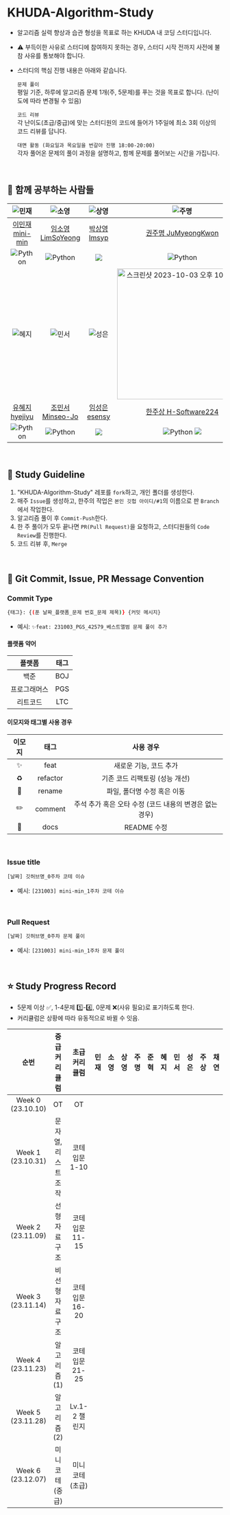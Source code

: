 # KHUDA-Algorithm-Study

- 알고리즘 실력 향상과 습관 형성을 목표로 하는 KHUDA 내 코딩 스터디입니다.
- ⚠️ 부득이한 사유로 스터디에 참여하지 못하는 경우, 스터디 시작 전까지 사전에 불참 사유를 통보해야 합니다.
- 스터디의 핵심 진행 내용은 아래와 같습니다.
  
  `문제 풀이`  
    평일 기준, 하루에 알고리즘 문제 1개(주, 5문제)를 푸는 것을 목표로 합니다. (난이도에 따라 변경될 수 있음)
  
  `코드 리뷰`  
    각 난이도(초급/중급)에 맞는 스터디원의 코드에 들어가 1주일에 최소 3회 이상의 코드 리뷰를 답니다.
  
  `대면 활동 (화요일과 목요일을 번갈아 진행 18:00-20:00)`  
    각자 풀어온 문제의 풀이 과정을 설명하고, 함께 문제를 풀어보는 시간을 가집니다. 

<br>

## 👥 함께 공부하는 사람들
| ![민재](https://github.com/mini-min/KHUDA-Algorithm-Study/assets/69389288/4831eaa2-e92b-464d-9df0-40293a93483a) | ![소영](https://github.com/mini-min/KHUDA-Algorithm-Study/assets/69389288/10e9bbcd-506d-4ada-be1a-386100cf7385) | ![상영](https://github.com/mini-min/KHUDA-Algorithm-Study/assets/69389288/dc789917-a575-48af-897e-79390520a9e5) | ![주명](https://github.com/mini-min/KHUDA-Algorithm-Study/assets/69389288/dc92c7d5-1352-495d-8468-186b89268088) | ![준혁](https://github.com/mini-min/KHUDA-Algorithm-Study/assets/69389288/281f81f2-f46d-49f9-89e4-6882e51a3b74) |
| :--: | :--: | :--: | :--: | :--: | 
| [이민재 mini-min](https://github.com/mini-min) | [임소영 LimSoYeong](https://github.com/LimSoYeong) | [박상영 Imsyp](https://github.com/Imsyp) | [권주명 JuMyeongKwon](https://github.com/JuMyeongKwon) | [이준혁 leejoon2067](https://github.com/leejoon2067) |
| ![Python](https://img.shields.io/badge/Python-blue?style=flat-square&logo=Python&logoColor=white) | ![Python](https://img.shields.io/badge/Python-blue?style=flat-square&logo=Python&logoColor=white) | <img src="https://img.shields.io/badge/c++-00599C?style=flat-square&logo=c%2B%2B&logoColor=white"/></a> | ![Python](https://img.shields.io/badge/Python-blue?style=flat-square&logo=Python&logoColor=white) | ![Python](https://img.shields.io/badge/Python-blue?style=flat-square&logo=Python&logoColor=white) |
| ![혜지](https://github.com/mini-min/KHUDA-Algorithm-Study/assets/69389288/9fe56b78-74ea-4ff0-a646-a723f03c7077) | ![민서](https://github.com/mini-min/KHUDA-Algorithm-Study/assets/69389288/f34c1ab6-ef44-424f-acdc-9187ce6d0f7a) | ![성은](https://github.com/mini-min/KHUDA-Algorithm-Study/assets/69389288/6df6ff46-d57e-444a-8cee-b664f858ca04) | <img width="305" alt="스크린샷 2023-10-03 오후 10 10 23" src="https://github.com/mini-min/KHUDA-Algorithm-Study/assets/69389288/f3eb8be5-33e7-4b80-98fa-9234b90a8040"> | ![채연](https://github.com/mini-min/KHUDA-Algorithm-Study/assets/69389288/6c27986d-32d1-4e79-bb8c-ccfd0a458274) |
| [유혜지 hyejiyu](https://github.com/hyejiyu) | [조민서 Minseo-Jo](https://github.com/Minseo-Jo) | [임성은 esensy](https://github.com/esensy) | [한주상 H-Software224](https://github.com/H-Software224) | [한채연 intelsally](https://github.com/intelsally) |
| ![Python](https://img.shields.io/badge/Python-blue?style=flat-square&logo=Python&logoColor=white) | ![Python](https://img.shields.io/badge/Python-blue?style=flat-square&logo=Python&logoColor=white)  | <img src="https://img.shields.io/badge/c++-00599C?style=flat-square&logo=c%2B%2B&logoColor=white"/></a> | ![Python](https://img.shields.io/badge/Python-blue?style=flat-square&logo=Python&logoColor=white)  <img src="https://img.shields.io/badge/c++-00599C?style=flat-square&logo=c%2B%2B&logoColor=white"/></a> | ![Python](https://img.shields.io/badge/Python-blue?style=flat-square&logo=Python&logoColor=white) |

<br>

## 🌱 Study Guideline
1. "KHUDA-Algorithm-Study" 레포를 `fork`하고, 개인 폴더를 생성한다.
2. 매주 `Issue`를 생성하고, 한주의 작업은 `본인 깃헙 아이디/#1`의 이름으로 판 `Branch`에서 작업한다.
3. 알고리즘 풀이 후 `Commit-Push`한다.
4. 한 주 풀이가 모두 끝나면 `PR(Pull Request)`을 요청하고, 스터디원들의 `Code Review`를 진행한다.
5. 코드 리뷰 후, `Merge`

<br>

## 🙌 Git Commit, Issue, PR Message Convention
### Commit Type
```bash
{태그}: {(푼 날짜_플랫폼_문제 번호_문제 제목)} {커밋 메시지}
```
- 예시: `✨feat: 231003_PGS_42579_베스트앨범 문제 풀이 추가`

#### 플랫폼 약어
| 플랫폼 | 태그 |
| :--: | :--: |
| 백준 | BOJ |
| 프로그래머스 | PGS |
| 리트코드 | LTC |

#### 이모지와 태그별 사용 경우
| 이모지 | 태그 | 사용 경우 |
| :--: | :--: | :--: |
| ✨ | feat | 새로운 기능, 코드 추가 |
| ♻️ | refactor | 기존 코드 리팩토링 (성능 개선) | 
| 🚚 | rename | 파일, 폴더명 수정 혹은 이동 |
| ✏️ | comment | 주석 추가 혹은 오타 수정 (코드 내용의 변경은 없는 경우) |
| 📝 | docs | README 수정 |

<br>

### Issue title
```bash
[날짜] 깃허브명_0주차 코테 이슈
```
- 예시: `[231003] mini-min_1주차 코테 이슈`

<br>

### Pull Request
```bash
[날짜] 깃허브명_0주차 문제 풀이 
```
- 예시: `[231003] mini-min_1주차 문제 풀이`

<br>

## ⭐️ Study Progress Record
- 5문제 이상 ✅, 1-4문제 1️⃣-4️⃣, 0문제 ❌(사유 필요)로 표기하도록 한다.
- 커리큘럼은 상황에 따라 유동적으로 바뀔 수 잇음.
  
| 순번 | 중급 커리큘럼 | 초급 커리큘럼 | 민재 | 소영 | 상영 | 주명 | 준혁 | 혜지 | 민서 | 성은 | 주상 | 채연 |
| :--: | :--: | :--: | :--: | :--: | :--: | :--: | :--: | :--: | :--: | :--: | :--: | :--: |
| Week 0 (23.10.10) | OT | OT |
| Week 1 (23.10.31) | 문자열, 리스트 조작 | 코테 입문 1-10 |
| Week 2 (23.11.09) | 선형 자료구조 | 코테 입문 11-15 |
| Week 3 (23.11.14) | 비선형 자료구조 | 코테 입문 16-20 |
| Week 4 (23.11.23) | 알고리즘 (1) | 코테 입문 21-25 |
| Week 5 (23.11.28) | 알고리즘 (2) | Lv.1-2 챌린지 |
| Week 6 (23.12.07) | 미니 코테 (중급) | 미니 코테 (초급) |

